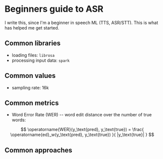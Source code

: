 # Beginners guide to ASR

I write this, since I'm a beginner in speech ML (TTS, ASR/STT). This is what has
helped me get started.

## Common libraries

- loading files: `librosa`
- processing input data: `spark`

## Common values

- sampling rate: 16k

## Common metrics

- Word Error Rate (WER) -- word edit distance over the number of true words:

$$
\operatorname{WER}(y_\text{pred}, y_\text{true}) = \frac{
  \operatorname{ed}_w(y_\text{pred}, y_\text{true})
  }{
    |y_\text{true}|
  }
$$

## Common approaches


